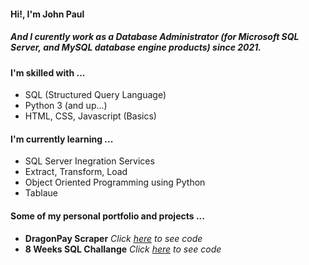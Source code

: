 #### Hi!, I'm **John Paul**
##### And I curently work as a Database Administrator (for Microsoft SQL Server, and MySQL database engine products) since 2021.

#### I'm skilled with ...
* SQL (Structured Query Language)
* Python 3 (and up...)
* HTML, CSS, Javascript (Basics)

#### I'm currently learning ...
* SQL Server Inegration Services
* Extract, Transform, Load
* Object Oriented Programming using Python
* Tablaue

#### Some of my personal portfolio and projects ...
* **DragonPay Scraper** *Click [here](https://github.com/jpdelmundo223/dragonpay-scraper) to see code*
* **8 Weeks SQL Challange** *Click [here](https://github.com/jpdelmundo223/8-weeks-sql-challenge) to see code*

<!---
jpdelmundo223/jpdelmundo223 is a ✨ special ✨ repository because its `README.md` (this file) appears on your GitHub profile.
You can click the Preview link to take a look at your changes.
--->
